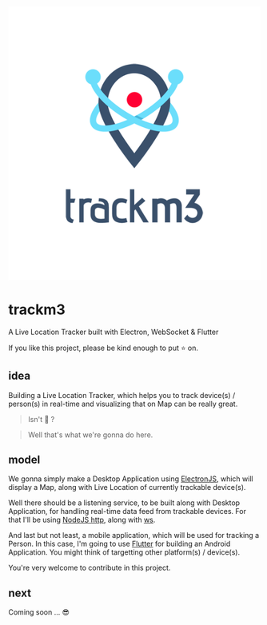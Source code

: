 <p align="center"><img src="/logo/logotype-vertical.png"></p>

# trackm3
A Live Location Tracker built with Electron, WebSocket &amp; Flutter

If you like this project, please be kind enough to put :star: on.

## idea
Building a Live Location Tracker, which helps you to track device(s) / person(s) in real-time and visualizing that on Map can be really great.

> Isn't :thinking: ?

> Well that's what we're gonna do here.

## model
We gonna simply make a Desktop Application using [ElectronJS](http://electronjs.org/), which will display a Map, along with Live Location of currently trackable device(s).

Well there should be a listening service, to be built along with Desktop Application, for handling real-time data feed from trackable devices. For that  I'll be using [NodeJS http](https://nodejs.org/api/http.html), along with [ws](https://github.com/websockets/ws).

And last but not least, a mobile application, which will be used for tracking a Person. In this case, I'm going to use [Flutter](https://flutter.dev/) for building an Android Application. You might think of targetting other platform(s) / device(s).

You're very welcome to contribute in this project.

## next
Coming soon ... :sunglasses:
